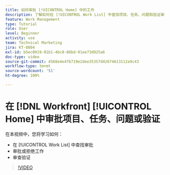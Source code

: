 ```yaml
---
title: 如何审批 [!UICONTROL Home] 中的工作
description: 了解如何在 [!UICONTROL Work List] 中查找项目、任务、问题和验证审批请求，然后在  [!DNL  Workfront] 中审批或拒绝该工作。
feature: Work Management
type: Tutorial
role: User
level: Beginner
activity: use
team: Technical Marketing
jira: KT-8804
exl-id: b5ec0919-01b1-4bc8-86bd-91ee73d925a6
doc-type: video
source-git-commit: 4568e4e47b719e2dee35357d42674613112a9c43
workflow-type: tm+mt
source-wordcount: '51'
ht-degree: 100%

---
```


# 在 [!DNL Workfront] [!UICONTROL Home] 中审批项目、任务、问题或验证

在本视频中，您将学习如何：

* 在 [!UICONTROL Work List] 中查找审批
* 审批或拒绝工作
* 审查验证

>[!VIDEO](https://video.tv.adobe.com/v/3447917/?quality=12&learn=on&enablevpops&captions=chi_hans)

<!--
learn more URLs
-->
